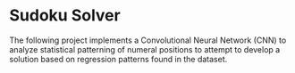 # Sudoku Solver

The following project implements a Convolutional Neural Network (CNN) to analyze statistical patterning of numeral positions to attempt to develop a solution based on regression patterns found in the dataset. 

